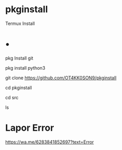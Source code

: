 # pkginstall
Termux Install

# • 




pkg Install git



pkg install python3


git clone https://github.com/OT4KK0SON9/pkginstall


cd pkginstall




cd src




ls
# Lapor Error
https://wa.me/6283841852697?text=Error
